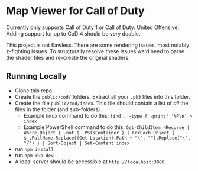 # Map Viewer for Call of Duty

Currently only supports Call of Duty 1 or Call of Duty: United Offensive. Adding support for up to CoD:4 should be very
doable.

This project is not flawless. There are some rendering issues, most notably z-fighting issues. To structurally resolve
these issues we'd need to parse the shader files and re-create the original shaders.

## Running Locally

- Clone this repo
- Create the `public/cod/` folders. Extract all your `.pk3` files into this folder.
- Create the file `public/cod/index`. This file should contain a list of _all_ the files in the folder (and
  sub-folders).
    - Example linux command to do this: `find . -type f -printf '%P\n' > index`
    - Example PowerShell command to do this:
      `Get-ChildItem -Recurse | Where-Object { -not $_.PSIsContainer } | ForEach-Object { $_.FullName.Replace((Get-Location).Path + "\", "").Replace("\", "/") } | Sort-Object | Set-Content index`
- run `npm install`
- run `npm run dev`
- A local server should be accessible at `http://localhost:3000`